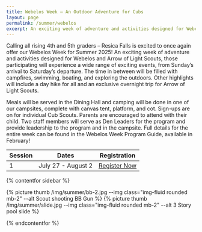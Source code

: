 ```yaml
---
title: Webelos Week – An Outdoor Adventure for Cubs
layout: page
permalink: /summer/webelos
excerpt: An exciting week of adventure and activities designed for Webelos and Arrow of Light Scouts, those participating will experience a wide range of exciting events, from Sunday’s arrival to Saturday’s departure.
---
```


Calling all rising 4th and 5th graders – Resica Falls is excited to once again offer our Webelos Week for Summer 2025! An exciting week of adventure and activities designed for Webelos and Arrow of Light Scouts, those participating will experience a wide range of exciting events, from Sunday’s arrival to Saturday’s departure. The time in between will be filled with campfires, swimming, boating, and exploring the outdoors. Other highlights will include a day hike for all and an exclusive overnight trip for Arrow of Light Scouts.

<!-- All these activities are centered around the theme of **Expedition Resica**, a mysterious escape into the depths of the jungle!  -->

Meals will be served in the Dining Hall and camping will be done in one of our campsites, complete with canvas tent, platform, and cot. Sign-ups are on for individual Cub Scouts. Parents are encouraged to attend with their child. Two staff members will serve as Den Leaders for the program and provide leadership to the program and in the campsite. Full details for the entire week can be found in the Webelos Week Program Guide, available in February!

<!--
<div class="text-center">
    <a class="btn btn-primary" href="/files/summer/2022-ResicaWebelosGuide.pdf">Download Webelos Week Program Guide</a>
</div> -->

<!--
**Examples of Webelos & Arrow of Light Scout Adventures Offered**

- Aquanaut (some requirements)
- Art Explosion
- Cast Iron
- Castaway
- Into the Woods
- Outdoor Adventurer (5th Grade/Arrow of Light Scouts Only)
- Sports
- Webelos Walkabout (4th Grade/Webelos Only)
- Yo-Yo -->

<!-- <div class="col alert alert-primary text-center">
  Registration Opens: March 23, 2023<br>
  <strong>Registration Opens February 1, 2024</strong><br>
  $425 per Scout &mdash; $200 per Adult<br>
  Registration for both Scouts and Adults includes a t-shirt and a patch!
</div> -->

<table class="table text-center table-sessions">
    <thead class="thead-inverse">
        <tr>
            <th class="text-center">Session</th>
            <th class="text-center">Dates</th>
            <th class="text-center">Registration</th>
        </tr>
    </thead>
    <tbody>
        <tr>
            <td>1</td>
            <td>July 27 - August 2</td>
            <td><a class="btn btn-primary" href="https://scoutingevent.com/525-92998">Register Now</a></td>
        </tr>
    </tbody>
</table>

{% contentfor sidebar %}

{% picture thumb /img/summer/bb-2.jpg --img class="img-fluid rounded mb-2" --alt Scout shooting BB Gun %}
{% picture thumb /img/summer/slide.jpg --img class="img-fluid rounded mb-2" --alt 3 Story pool slide %}

<!-- {% picture thumb /img/summer/campfire.jpg --img class="img-fluid rounded mb-2" --alt Scouts proudly building campfire %} -->

{% endcontentfor %}

